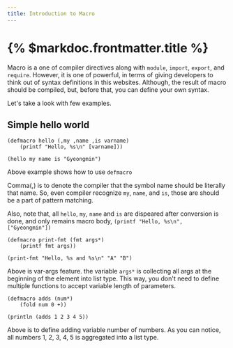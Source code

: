 ```yaml
---
title: Introduction to Macro
---
```


# {% $markdoc.frontmatter.title %}

Macro is a one of compiler directives along with `module`, `import`, `export`, and `require`. However, it is one of powerful, in terms of giving developers to think out of syntax definitions in this websites. Although, the result of macro should be compiled, but, before that, you can define your own syntax.

Let's take a look with few examples.

## Simple hello world

```
(defmacro hello (,my ,name ,is varname)
    (printf "Hello, %s\n" [varname]))

(hello my name is "Gyeongmin")
```

Above example shows how to use `defmacro`

Comma(,) is to denote the compiler that the symbol name should be literally that name. So, even compiler recognize `my`, `name`, and `is`, those are should be a part of pattern matching.

Also, note that, all `hello`, `my`, `name` and `is` are dispeared after conversion is done, and only remains macro body, `(printf "Hello, %s\n", ["Gyeongmin"])`

```
(defmacro print-fmt (fmt args*)
    (printf fmt args))

(print-fmt "Hello, %s and %s\n" "A" "B")
```

Above is var-args feature. the variable `args*` is collecting all args at the beginning of the element into list type.
This way, you don't need to define multiple functions to accept variable length of parameters.

```
(defmacro adds (num*)
    (fold num 0 +))

(println (adds 1 2 3 4 5))
```

Above is to define adding variable number of numbers. As you can notice, all numbers 1, 2, 3, 4, 5 is aggregated into a list type.